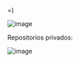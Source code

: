 =)

![image](https://github.com/patodoldan/patodoldan/assets/22521975/f5ce5559-f2d2-47c5-99c0-49dd5453ef99)


Repositorios privados:

![image](https://github.com/patodoldan/patodoldan/assets/22521975/2772312f-de1c-429f-a2cd-87b1d7481eed)
